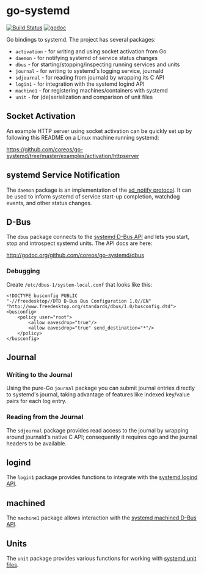 # go-systemd

[![Build Status](https://travis-ci.org/coreos/go-systemd.png?branch=master)](https://travis-ci.org/coreos/go-systemd)
[![godoc](https://godoc.org/github.com/coreos/go-systemd?status.svg)](http://godoc.org/github.com/coreos/go-systemd)

Go bindings to systemd. The project has several packages:

- `activation` - for writing and using socket activation from Go
- `daemon` - for notifying systemd of service status changes
- `dbus` - for starting/stopping/inspecting running services and units
- `journal` - for writing to systemd's logging service, journald
- `sdjournal` - for reading from journald by wrapping its C API
- `login1` - for integration with the systemd logind API
- `machine1` - for registering machines/containers with systemd
- `unit` - for (de)serialization and comparison of unit files

## Socket Activation

An example HTTP server using socket activation can be quickly set up by following this README on a Linux machine running systemd:

https://github.com/coreos/go-systemd/tree/master/examples/activation/httpserver

## systemd Service Notification

The `daemon` package is an implementation of the [sd_notify protocol](https://www.freedesktop.org/software/systemd/man/sd_notify.html#Description). It can be used to inform systemd of service start-up completion, watchdog events, and other status changes.

## D-Bus

The `dbus` package connects to the [systemd D-Bus API](http://www.freedesktop.org/wiki/Software/systemd/dbus/) and lets you start, stop and introspect systemd units. The API docs are here:

http://godoc.org/github.com/coreos/go-systemd/dbus

### Debugging

Create `/etc/dbus-1/system-local.conf` that looks like this:

```
<!DOCTYPE busconfig PUBLIC
"-//freedesktop//DTD D-Bus Bus Configuration 1.0//EN"
"http://www.freedesktop.org/standards/dbus/1.0/busconfig.dtd">
<busconfig>
    <policy user="root">
        <allow eavesdrop="true"/>
        <allow eavesdrop="true" send_destination="*"/>
    </policy>
</busconfig>
```

## Journal

### Writing to the Journal

Using the pure-Go `journal` package you can submit journal entries directly to systemd's journal, taking advantage of features like indexed key/value pairs for each log entry.

### Reading from the Journal

The `sdjournal` package provides read access to the journal by wrapping around journald's native C API; consequently it requires cgo and the journal headers to be available.

## logind

The `login1` package provides functions to integrate with the [systemd logind API](http://www.freedesktop.org/wiki/Software/systemd/logind/).

## machined

The `machine1` package allows interaction with the [systemd machined D-Bus API](http://www.freedesktop.org/wiki/Software/systemd/machined/).

## Units

The `unit` package provides various functions for working with [systemd unit files](http://www.freedesktop.org/software/systemd/man/systemd.unit.html).
